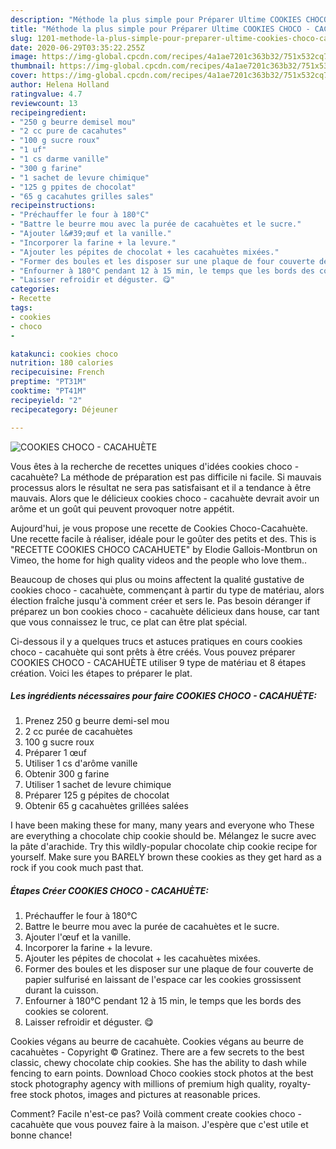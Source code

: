 ```yaml
---
description: "Méthode la plus simple pour Préparer Ultime COOKIES CHOCO - CACAHUÈTE"
title: "Méthode la plus simple pour Préparer Ultime COOKIES CHOCO - CACAHUÈTE"
slug: 1201-methode-la-plus-simple-pour-preparer-ultime-cookies-choco-cacahuete
date: 2020-06-29T03:35:22.255Z
image: https://img-global.cpcdn.com/recipes/4a1ae7201c363b32/751x532cq70/cookies-choco-cacahuete-photo-principale-de-la-recette.jpg
thumbnail: https://img-global.cpcdn.com/recipes/4a1ae7201c363b32/751x532cq70/cookies-choco-cacahuete-photo-principale-de-la-recette.jpg
cover: https://img-global.cpcdn.com/recipes/4a1ae7201c363b32/751x532cq70/cookies-choco-cacahuete-photo-principale-de-la-recette.jpg
author: Helena Holland
ratingvalue: 4.7
reviewcount: 13
recipeingredient:
- "250 g beurre demisel mou"
- "2 cc pure de cacahutes"
- "100 g sucre roux"
- "1 uf"
- "1 cs darme vanille"
- "300 g farine"
- "1 sachet de levure chimique"
- "125 g ppites de chocolat"
- "65 g cacahutes grilles sales"
recipeinstructions:
- "Préchauffer le four à 180°C"
- "Battre le beurre mou avec la purée de cacahuètes et le sucre."
- "Ajouter l&#39;œuf et la vanille."
- "Incorporer la farine + la levure."
- "Ajouter les pépites de chocolat + les cacahuètes mixées."
- "Former des boules et les disposer sur une plaque de four couverte de papier sulfurisé en laissant de l&#39;espace car les cookies grossissent durant la cuisson."
- "Enfourner à 180°C pendant 12 à 15 min, le temps que les bords des cookies se colorent."
- "Laisser refroidir et déguster. 😋"
categories:
- Recette
tags:
- cookies
- choco
- 

katakunci: cookies choco  
nutrition: 180 calories
recipecuisine: French
preptime: "PT31M"
cooktime: "PT41M"
recipeyield: "2"
recipecategory: Déjeuner

---
```



![COOKIES CHOCO - CACAHUÈTE](https://img-global.cpcdn.com/recipes/4a1ae7201c363b32/751x532cq70/cookies-choco-cacahuete-photo-principale-de-la-recette.jpg)

Vous êtes à la recherche de recettes uniques d'idées cookies choco - cacahuète? La méthode de préparation est pas difficile ni facile. Si mauvais processus alors le résultat ne sera pas satisfaisant et il a tendance à être mauvais. Alors que le délicieux cookies choco - cacahuète devrait avoir un arôme et un goût qui peuvent provoquer notre appétit.

Aujourd&#39;hui, je vous propose une recette de Cookies Choco-Cacahuète. Une recette facile à réaliser, idéale pour le goûter des petits et des. This is &#34;RECETTE COOKIES CHOCO CACAHUETE&#34; by Elodie Gallois-Montbrun on Vimeo, the home for high quality videos and the people who love them..

Beaucoup de choses qui plus ou moins affectent la qualité gustative de cookies choco - cacahuète, commençant à partir du type de matériau, alors élection fraîche jusqu'à comment créer et sers le. Pas besoin déranger if préparez un bon cookies choco - cacahuète délicieux dans house, car tant que vous connaissez le truc, ce plat can être plat spécial.


Ci-dessous il y a quelques trucs et astuces pratiques en cours cookies choco - cacahuète qui sont prêts à être créés. Vous pouvez préparer COOKIES CHOCO - CACAHUÈTE utiliser 9 type de matériau et 8 étapes création. Voici les étapes to préparer le plat.

<!--inarticleads1-->

##### Les ingrédients nécessaires pour faire COOKIES CHOCO - CACAHUÈTE:

1. Prenez 250 g beurre demi-sel mou
1.  2 cc purée de cacahuètes
1.  100 g sucre roux
1. Préparer 1 œuf
1. Utiliser 1 cs d&#39;arôme vanille
1. Obtenir 300 g farine
1. Utiliser 1 sachet de levure chimique
1. Préparer 125 g pépites de chocolat
1. Obtenir 65 g cacahuètes grillées salées


I have been making these for many, many years and everyone who These are everything a chocolate chip cookie should be. Mélangez le sucre avec la pâte d&#39;arachide. Try this wildly-popular chocolate chip cookie recipe for yourself. Make sure you BARELY brown these cookies as they get hard as a rock if you cook much past that. 

<!--inarticleads2-->

##### Étapes Créer COOKIES CHOCO - CACAHUÈTE:

1. Préchauffer le four à 180°C
1. Battre le beurre mou avec la purée de cacahuètes et le sucre.
1. Ajouter l&#39;œuf et la vanille.
1. Incorporer la farine + la levure.
1. Ajouter les pépites de chocolat + les cacahuètes mixées.
1. Former des boules et les disposer sur une plaque de four couverte de papier sulfurisé en laissant de l&#39;espace car les cookies grossissent durant la cuisson.
1. Enfourner à 180°C pendant 12 à 15 min, le temps que les bords des cookies se colorent.
1. Laisser refroidir et déguster. 😋


Cookies végans au beurre de cacahuète. Cookies végans au beurre de cacahuètes - Copyright © Gratinez. There are a few secrets to the best classic, chewy chocolate chip cookies. She has the ability to dash while fencing to earn points. Download Choco cookies stock photos at the best stock photography agency with millions of premium high quality, royalty-free stock photos, images and pictures at reasonable prices. 


Comment? Facile n'est-ce pas? Voilà comment create cookies choco - cacahuète que vous pouvez faire à la maison. J'espère que c'est utile et bonne chance!

